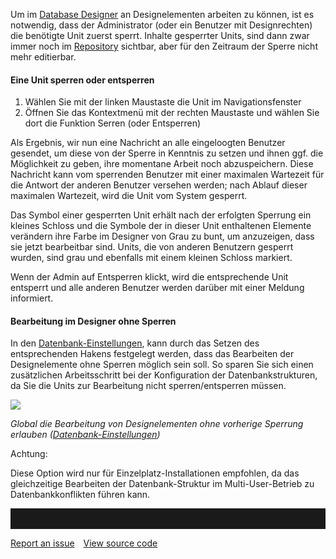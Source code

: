 

Um im [Database Designer](database-designer-de) an Designelementen arbeiten
zu können, ist es notwendig, dass der Administrator (oder ein Benutzer
mit Designrechten) die benötigte Unit zuerst sperrt. Inhalte gesperrter
Units, sind dann zwar immer noch im [Repository](repository-de) sichtbar,
aber für den Zeitraum der Sperre nicht mehr editierbar.

#### Eine Unit sperren oder entsperren

1.  Wählen Sie mit der linken Maustaste die Unit im Navigationsfenster
2.  Öffnen Sie das Kontextmenü mit der rechten Maustaste und wählen Sie
    dort die Funktion Serren (oder Entsperren)

Als Ergebnis, wir nun eine Nachricht an alle eingeloogten Benutzer
gesendet, um diese von der Sperre in Kenntnis zu setzen und ihnen ggf.
die Möglichkeit zu geben, ihre momentane Arbeit noch abzuspeichern.
Diese Nachricht kann vom sperrenden Benutzer mit einer maximalen
Wartezeit für die Antwort der anderen Benutzer versehen werden; nach
Ablauf dieser maximalen Wartezeit, wird die Unit vom System gesperrt.

Das Symbol einer gesperrten Unit erhält nach der erfolgten Sperrung ein
kleines Schloss und die Symbole der in dieser Unit enthaltenen Elemente
verändern ihre Farbe im Designer von Grau zu bunt, um anzuzeigen, dass
sie jetzt bearbeitbar sind. Units, die von anderen Benutzern gesperrt
wurden, sind grau und ebenfalls mit einem kleinen Schloss markiert.

Wenn der Admin auf Entsperren klickt, wird die entsprechende Unit
entsperrt und alle anderen Benutzer werden darüber mit einer Meldung
informiert.

#### Bearbeitung im Designer ohne Sperren

In den [Datenbank-Einstellungen](datenbank-einstellungen), kann durch
das Setzen des entsprechenden Hakens festgelegt werden, dass das
Bearbeiten der Designelemente ohne Sperren möglich sein soll. So sparen
Sie sich einen zusätzlichen Arbeitsschritt bei der Konfiguration der
Datenbankstrukturen, da Sie die Units zur Bearbeitung nicht
sperren/entsperren müssen.

![](//images.ctfassets.net/utx1h0gfm1om/4qhHyZUueQ24qkUKkY8Wi4/51d21fb574e9615b78ca98f71400fb34/1017811.png)

*Global die Bearbeitung von Designelementen ohne vorherige Sperrung
erlauben ([Datenbank-Einstellungen](datenbank-einstellungen))*

Achtung:

Diese Option wird nur für Einzelplatz-Installationen empfohlen, da das
gleichzeitige Bearbeiten der Datenbank-Struktur im Multi-User-Betrieb zu
Datenbankkonflikten führen kann.


<hr style="padding-top:2rem" />
<a href="https://github.com/process4/docs/issues" target="_blank" class="bgw btn btn-primary btn-lg shadow-sm">Report an issue</a>
<a href="https://github.com/process4/docs" target="_blank" class="bgw btn btn-primary btn-lg shadow-sm" style="margin-left:10px;">View source code</a>